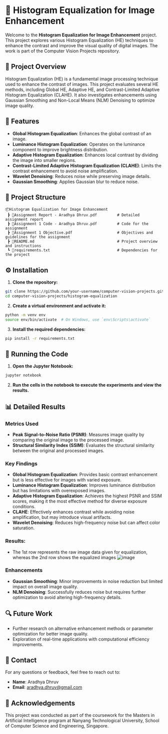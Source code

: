 # 📸 Histogram Equalization for Image Enhancement

Welcome to the **Histogram Equalization for Image Enhancement** project. This project explores various Histogram Equalization (HE) techniques to enhance the contrast and improve the visual quality of digital images. The work is part of the Computer Vision Projects repository.

## 📝 Project Overview

Histogram Equalization (HE) is a fundamental image processing technique used to enhance the contrast of images. This project evaluates several HE methods, including Global HE, Adaptive HE, and Contrast-Limited Adaptive Histogram Equalization (CLAHE). It also investigates enhancements using Gaussian Smoothing and Non-Local Means (NLM) Denoising to optimize image quality.

## 🌟 Features

- **Global Histogram Equalization**: Enhances the global contrast of an image.
- **Luminance Histogram Equalization**: Operates on the luminance component to improve brightness distribution.
- **Adaptive Histogram Equalization**: Enhances local contrast by dividing the image into smaller regions.
- **Contrast-Limited Adaptive Histogram Equalization (CLAHE)**: Limits the contrast enhancement to avoid noise amplification.
- **Wavelet Denoising**: Reduces noise while preserving image details.
- **Gaussian Smoothing**: Applies Gaussian blur to reduce noise.

## 📂 Project Structure

```
📦Histogram Equalization for Image Enhancement
 ┣ 📜Assignment Report - Aradhya Dhruv.pdf         # Detailed assignment report
 ┣ 📜Assignment 1 Code - Aradhya Dhruv.pdf         # Code for the assignment
 ┣ 📜Assignment 1 Objective.pdf                    # Objectives and guidelines for the assignment
 ┣ 📜README.md                                     # Project overview and instructions
 ┗ 📜requirements.txt                              # Dependencies for the project
```

## ⚙️ Installation

1. **Clone the repository:**

```bash
git clone https://github.com/your-username/computer-vision-projects.git
cd computer-vision-projects/histogram-equalization
```

2. **Create a virtual environment and activate it:**

```bash
python -m venv env
source env/bin/activate  # On Windows, use `env\Scripts\activate`
```

3. **Install the required dependencies:**

```bash
pip install -r requirements.txt
```

## 🚀 Running the Code

1. **Open the Jupyter Notebook:**

```bash
jupyter notebook
```

2. **Run the cells in the notebook to execute the experiments and view the results.**

## 📊 Detailed Results

### Metrics Used

- **Peak Signal-to-Noise Ratio (PSNR)**: Measures image quality by comparing the original image to the processed image.
- **Structural Similarity Index (SSIM)**: Evaluates the structural similarity between the original and processed images.

### Key Findings

- **Global Histogram Equalization**: Provides basic contrast enhancement but is less effective for images with varied exposure.
- **Luminance Histogram Equalization**: Improves luminance distribution but has limitations with overexposed images.
- **Adaptive Histogram Equalization**: Achieves the highest PSNR and SSIM scores, making it the most effective method for diverse exposure conditions.
- **CLAHE**: Effectively enhances contrast while avoiding noise amplification, but may introduce visual artifacts.
- **Wavelet Denoising**: Reduces high-frequency noise but can affect color saturation.

### Results:
- The 1st row represents the raw image data given for equalization, whereas the 2nd row shows the equalized images
![image](https://github.com/user-attachments/assets/f18ca2f3-baba-4d9a-8c6a-eb4e6f98a158)

### Enhancements

- **Gaussian Smoothing**: Minor improvements in noise reduction but limited impact on overall image quality.
- **NLM Denoising**: Successfully reduces noise but requires further optimization to avoid altering high-frequency details.

## 🔍 Future Work

- Further research on alternative enhancement methods or parameter optimization for better image quality.
- Exploration of real-time applications with computational efficiency improvements.

## 📧 Contact

For any questions or feedback, feel free to reach out to:

- **Name**: Aradhya Dhruv
- **Email**: aradhya.dhruv@gmail.com

## 📝 Acknowledgements
This project was conducted as part of the coursework for the Masters in Artificial Intelligence program at Nanyang Technological University, School of Computer Science and Engineering, Singapore.
